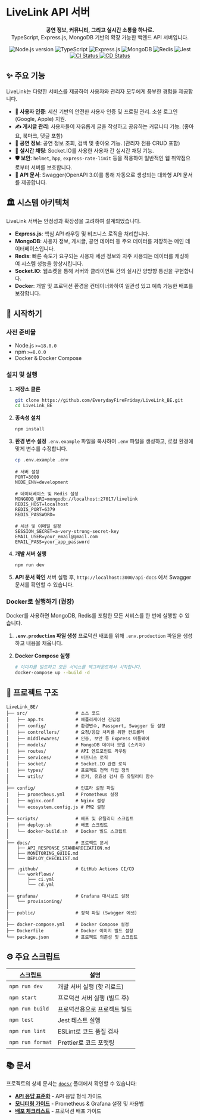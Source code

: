 # LiveLink API 서버

<p align="center">
  <strong>공연 정보, 커뮤니티, 그리고 실시간 소통을 하나로.</strong><br/>
  TypeScript, Express.js, MongoDB 기반의 확장 가능한 백엔드 API 서버입니다.
</p>

<p align="center">
  <img src="https://img.shields.io/badge/Node.js-18+-green.svg" alt="Node.js version">
  <img src="https://img.shields.io/badge/TypeScript-5.x-blue.svg" alt="TypeScript">
  <img src="https://img.shields.io/badge/Framework-Express.js-lightgrey.svg" alt="Express.js">
  <img src="https://img.shields.io/badge/Database-MongoDB-green.svg" alt="MongoDB">
  <img src="https://img.shields.io/badge/Cache-Redis-red.svg" alt="Redis">
  <img src="https://img.shields.io/badge/Test-Jest-yellow.svg" alt="Jest">
  <br/>
  <a href="https://github.com/EverydayFireFriday/LiveLink_BE/actions/workflows/ci.yml">
    <img src="https://github.com/EverydayFireFriday/LiveLink_BE/actions/workflows/ci.yml/badge.svg" alt="CI Status">
  </a>
  <a href="https://github.com/EverydayFireFriday/LiveLink_BE/actions/workflows/cd.yml">
    <img src="https://github.com/EverydayFireFriday/LiveLink_BE/actions/workflows/cd.yml/badge.svg" alt="CD Status">
  </a>
</p>

## ✨ 주요 기능

LiveLink는 다양한 서비스를 제공하여 사용자와 관리자 모두에게 풍부한 경험을 제공합니다.

- **🔐 사용자 인증**: 세션 기반의 안전한 사용자 인증 및 프로필 관리. 소셜 로그인(Google, Apple) 지원.
- **✍️ 게시글 관리**: 사용자들이 자유롭게 글을 작성하고 공유하는 커뮤니티 기능. (좋아요, 북마크, 댓글 포함)
- **🎤 공연 정보**: 공연 정보 조회, 검색 및 좋아요 기능. (관리자 전용 CRUD 포함)
- **💬 실시간 채팅**: Socket.IO를 사용한 사용자 간 실시간 채팅 기능.
- **🛡️ 보안**: `helmet`, `hpp`, `express-rate-limit` 등을 적용하여 일반적인 웹 취약점으로부터 서버를 보호합니다.
- **📄 API 문서**: Swagger(OpenAPI 3.0)를 통해 자동으로 생성되는 대화형 API 문서를 제공합니다.

## 🏛️ 시스템 아키텍처

LiveLink 서버는 안정성과 확장성을 고려하여 설계되었습니다.

- **Express.js**: 핵심 API 라우팅 및 비즈니스 로직을 처리합니다.
- **MongoDB**: 사용자 정보, 게시글, 공연 데이터 등 주요 데이터를 저장하는 메인 데이터베이스입니다.
- **Redis**: 빠른 속도가 요구되는 사용자 세션 정보와 자주 사용되는 데이터를 캐싱하여 시스템 성능을 향상시킵니다.
- **Socket.IO**: 웹소켓을 통해 서버와 클라이언트 간의 실시간 양방향 통신을 구현합니다.
- **Docker**: 개발 및 프로덕션 환경을 컨테이너화하여 일관성 있고 예측 가능한 배포를 보장합니다.

## 🚀 시작하기

### 사전 준비물

- Node.js `>=18.0.0`
- npm `>=8.0.0`
- Docker & Docker Compose

### 설치 및 실행

1.  **저장소 클론**
    ```bash
    git clone https://github.com/EverydayFireFriday/LiveLink_BE.git
    cd LiveLink_BE
    ```

2.  **종속성 설치**
    ```bash
    npm install
    ```

3.  **환경 변수 설정**
    `.env.example` 파일을 복사하여 `.env` 파일을 생성하고, 로컬 환경에 맞게 변수를 수정합니다.
    ```bash
    cp .env.example .env
    ```
    ```env
    # 서버 설정
    PORT=3000
    NODE_ENV=development

    # 데이터베이스 및 Redis 설정
    MONGODB_URI=mongodb://localhost:27017/livelink
    REDIS_HOST=localhost
    REDIS_PORT=6379
    REDIS_PASSWORD=

    # 세션 및 이메일 설정
    SESSION_SECRET=a-very-strong-secret-key
    EMAIL_USER=your_email@gmail.com
    EMAIL_PASS=your_app_password
    ```

4.  **개발 서버 실행**
    ```bash
    npm run dev
    ```

5.  **API 문서 확인**
    서버 실행 후, `http://localhost:3000/api-docs` 에서 Swagger 문서를 확인할 수 있습니다.

### Docker로 실행하기 (권장)

Docker를 사용하면 MongoDB, Redis를 포함한 모든 서비스를 한 번에 실행할 수 있습니다.

1.  **`.env.production` 파일 생성**
    프로덕션 배포를 위해 `.env.production` 파일을 생성하고 내용을 채웁니다.

2.  **Docker Compose 실행**
    ```bash
    # 이미지를 빌드하고 모든 서비스를 백그라운드에서 시작합니다.
    docker-compose up --build -d
    ```

## 📂 프로젝트 구조

```
LiveLink_BE/
├── src/                  # 소스 코드
│   ├── app.ts            # 애플리케이션 진입점
│   ├── config/           # 환경변수, Passport, Swagger 등 설정
│   ├── controllers/      # 요청/응답 처리를 위한 컨트롤러
│   ├── middlewares/      # 인증, 보안 등 Express 미들웨어
│   ├── models/           # MongoDB 데이터 모델 (스키마)
│   ├── routes/           # API 엔드포인트 라우팅
│   ├── services/         # 비즈니스 로직
│   ├── socket/           # Socket.IO 관련 로직
│   ├── types/            # 프로젝트 전역 타입 정의
│   └── utils/            # 로거, 유효성 검사 등 유틸리티 함수
│
├── config/               # 인프라 설정 파일
│   ├── prometheus.yml    # Prometheus 설정
│   ├── nginx.conf        # Nginx 설정
│   └── ecosystem.config.js # PM2 설정
│
├── scripts/              # 배포 및 유틸리티 스크립트
│   ├── deploy.sh         # 배포 스크립트
│   └── docker-build.sh   # Docker 빌드 스크립트
│
├── docs/                 # 프로젝트 문서
│   ├── API_RESPONSE_STANDARDIZATION.md
│   ├── MONITORING_GUIDE.md
│   └── DEPLOY_CHECKLIST.md
│
├── .github/              # GitHub Actions CI/CD
│   └── workflows/
│       ├── ci.yml
│       └── cd.yml
│
├── grafana/              # Grafana 대시보드 설정
│   └── provisioning/
│
├── public/               # 정적 파일 (Swagger 에셋)
│
├── docker-compose.yml    # Docker Compose 설정
├── Dockerfile            # Docker 이미지 빌드 설정
└── package.json          # 프로젝트 의존성 및 스크립트
```

## ⚙️ 주요 스크립트

| 스크립트 | 설명 |
|---|---|
| `npm run dev` | 개발 서버 실행 (핫 리로드) |
| `npm start` | 프로덕션 서버 실행 (빌드 후) |
| `npm run build` | 프로덕션용으로 프로젝트 빌드 |
| `npm test` | Jest 테스트 실행 |
| `npm run lint` | ESLint로 코드 품질 검사 |
| `npm run format` | Prettier로 코드 포맷팅 |

## 📚 문서

프로젝트의 상세 문서는 [`docs/`](./docs) 폴더에서 확인할 수 있습니다:

- **[API 응답 표준화](./docs/API_RESPONSE_STANDARDIZATION.md)** - API 응답 형식 가이드
- **[모니터링 가이드](./docs/MONITORING_GUIDE.md)** - Prometheus & Grafana 설정 및 사용법
- **[배포 체크리스트](./docs/DEPLOY_CHECKLIST.md)** - 프로덕션 배포 가이드
```